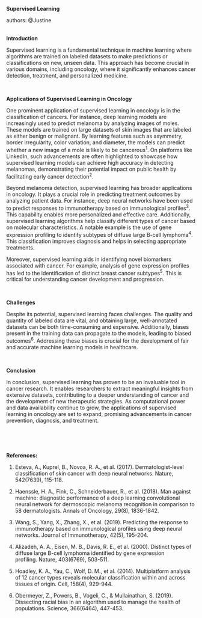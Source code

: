 **Supervised Learning**
  
authors: @Justine  
 

**Introduction**

Supervised learning is a fundamental technique in machine learning where algorithms are trained on labeled datasets to make predictions or classifications on new, unseen data. This approach has become crucial in various domains, including oncology, where it significantly enhances cancer detection, treatment, and personalized medicine.

 

**Applications of Supervised Learning in Oncology**

One prominent application of supervised learning in oncology is in the classification of cancers. For instance, deep learning models are increasingly used to predict melanoma by analyzing images of moles. These models are trained on large datasets of skin images that are labeled as either benign or malignant. By learning features such as asymmetry, border irregularity, color variation, and diameter, the models can predict whether a new image of a mole is likely to be cancerous<sup>1</sup>. On platforms like LinkedIn, such advancements are often highlighted to showcase how supervised learning models can achieve high accuracy in detecting melanomas, demonstrating their potential impact on public health by facilitating early cancer detection<sup>2</sup>.


Beyond melanoma detection, supervised learning has broader applications in oncology. It plays a crucial role in predicting treatment outcomes by analyzing patient data. For instance, deep neural networks have been used to predict responses to immunotherapy based on immunological profiles<sup>3</sup>. This capability enables more personalized and effective care. Additionally, supervised learning algorithms help classify different types of cancer based on molecular characteristics. A notable example is the use of gene expression profiling to identify subtypes of diffuse large B-cell lymphoma<sup>4</sup>. This classification improves diagnosis and helps in selecting appropriate treatments.


Moreover, supervised learning aids in identifying novel biomarkers associated with cancer. For example, analysis of gene expression profiles has led to the identification of distinct breast cancer subtypes<sup>5</sup>. This is critical for understanding cancer development and progression.

 

**Challenges**

Despite its potential, supervised learning faces challenges. The quality and quantity of labeled data are vital, and obtaining large, well-annotated datasets can be both time-consuming and expensive. Additionally, biases present in the training data can propagate to the models, leading to biased outcomes<sup>6</sup>. Addressing these biases is crucial for the development of fair and accurate machine learning models in healthcare.

 

**Conclusion**

In conclusion, supervised learning has proven to be an invaluable tool in cancer research. It enables researchers to extract meaningful insights from extensive datasets, contributing to a deeper understanding of cancer and the development of new therapeutic strategies. As computational power and data availability continue to grow, the applications of supervised learning in oncology are set to expand, promising advancements in cancer prevention, diagnosis, and treatment.

 

 

**References:**

1. Esteva, A., Kuprel, B., Novoa, R. A., et al. (2017). Dermatologist-level classification of skin cancer with deep neural networks. Nature, 542(7639), 115-118.  

2. Haenssle, H. A., Fink, C., Schneiderbauer, R., et al. (2018). Man against machine: diagnostic performance of a deep learning convolutional neural network for dermoscopic melanoma recognition in comparison to 58 dermatologists. Annals of Oncology, 29(8), 1836-1842.  

3. Wang, S., Yang, X., Zhang, X., et al. (2019). Predicting the response to immunotherapy based on immunological profiles using deep neural networks. Journal of Immunotherapy, 42(5), 195-204.  

4. Alizadeh, A. A., Eisen, M. B., Davis, R. E., et al. (2000). Distinct types of diffuse large B-cell lymphoma identified by gene expression profiling. Nature, 403(6769), 503-511.  

5. Hoadley, K. A., Yau, C., Wolf, D. M., et al. (2014). Multiplatform analysis of 12 cancer types reveals molecular classification within and across tissues of origin. Cell, 158(4), 929-944.  

6. Obermeyer, Z., Powers, B., Vogeli, C., & Mullainathan, S. (2019). Dissecting racial bias in an algorithm used to manage the health of populations. Science, 366(6464), 447-453.
